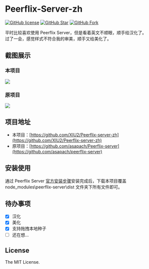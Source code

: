 # Peerflix-Server-zh

[![GitHub license](https://img.shields.io/github/license/XIU2/Peerflix-server-zh.svg?style=flat-square)](https://github.com/XIU2/Peerflix-server-zh/blob/master/LICENSE)
[![GitHub Star](https://img.shields.io/github/stars/XIU2/Peerflix-server-zh.svg?style=flat-square&label=Star&color=yellow)](https://github.com/XIU2/Peerflix-server-zh/stargazers)
[![GitHub Fork](https://img.shields.io/github/forks/XIU2/Peerflix-server-zh.svg?style=flat-square&label=Fork)](https://github.com/XIU2/Peerflix-server-zh/network/members)

平时比较喜欢使用 Peerflix Server，但是看着英文不顺眼，顺手给汉化了。  
过了一会，感觉样式不符合我的审美，顺手又给美化了。

## 截图展示

### 本项目

![](https://i.loli.net/2020/01/11/PQAIjkDs4eySFfm.png)

### 原项目

![](https://i.loli.net/2020/01/11/qc14VoNwKZyHvjh.png)

## 项目地址

 - 本项目：[https://github.com/XIU2/Peerflix-server-zh](https://github.com/XIU2/Peerflix-server-zh)
 - 原项目：[https://github.com/asapach/Peerflix-server](https://github.com/asapach/peerflix-server)

## 安装使用

通过 Peerflix Server [官方安装步骤](https://github.com/asapach/peerflix-server#usage)安装完成后，下载本项目覆盖 node_modules\peerflix-server\dist 文件夹下所有文件即可。

## 待办事项
- [x] 汉化
- [x] 美化
- [x] 支持拖拽本地种子
- [ ] 还在想...

## License

The MIT License.  
